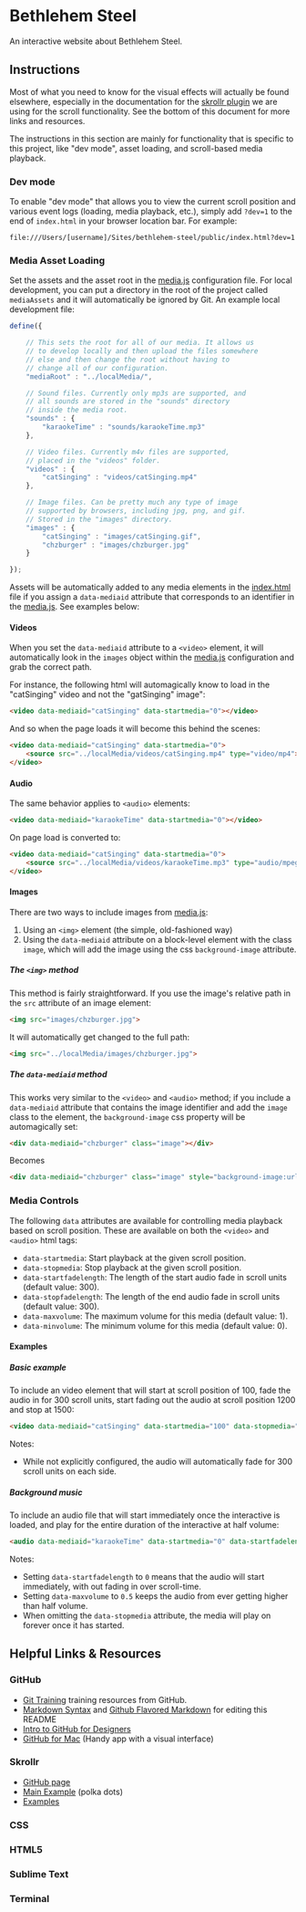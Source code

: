 Bethlehem Steel
================

An interactive website about Bethlehem Steel.

Instructions
-------------

Most of what you need to know for the visual effects will actually be found elsewhere, especially in the documentation for the [skrollr plugin](https://github.com/Prinzhorn/skrollr) we are using for the scroll functionality. See the bottom of this document for more links and resources.

The instructions in this section are mainly for functionality that is specific to this project, like "dev mode", asset loading, and scroll-based media playback.

### Dev mode

To enable "dev mode" that allows you to view the current scroll position and various event logs (loading, media playback, etc.), simply add `?dev=1` to the end of `index.html` in your browser location bar. For example:

	file:///Users/[username]/Sites/bethlehem-steel/public/index.html?dev=1

### Media Asset Loading

Set the assets and the asset root in the [media.js](public/js/config/media.js) configuration file. For local development, you can put a directory in the root of the project called `mediaAssets` and it will automatically be ignored by Git. An example local development file:

```js
define({

	// This sets the root for all of our media. It allows us
	// to develop locally and then upload the files somewhere
	// else and then change the root without having to 
	// change all of our configuration.
	"mediaRoot" : "../localMedia/",

	// Sound files. Currently only mp3s are supported, and
	// all sounds are stored in the "sounds" directory 
	// inside the media root.
	"sounds" : {
		"karaokeTime" : "sounds/karaokeTime.mp3"
	},

	// Video files. Currently m4v files are supported, 
	// placed in the "videos" folder.
	"videos" : {
		"catSinging" : "videos/catSinging.mp4"
	},

	// Image files. Can be pretty much any type of image
	// supported by browsers, including jpg, png, and gif.
	// Stored in the "images" directory.
	"images" : {
		"catSinging" : "images/catSinging.gif",
		"chzburger" : "images/chzburger.jpg"
	}

});

```

Assets will be automatically added to any media elements in the [index.html](public/index.html) file if you assign a `data-mediaid` attribute that corresponds to an identifier in the [media.js](public/js/config/media.js). See examples below:

#### Videos

When you set the `data-mediaid` attribute to a `<video>` element, it will automatically look in the `images` object within the [media.js](public/js/config/media.js) configuration and grab the correct path.

For instance, the following html will automagically know to load in the "catSinging" video and not the "gatSinging" image":

```html
<video data-mediaid="catSinging" data-startmedia="0"></video>
```

And so when the page loads it will become this behind the scenes:

```html
<video data-mediaid="catSinging" data-startmedia="0">
	<source src="../localMedia/videos/catSinging.mp4" type="video/mp4">
</video>
```

#### Audio

The same behavior applies to `<audio>` elements:

```html
<video data-mediaid="karaokeTime" data-startmedia="0"></video>
```

On page load is converted to:

```html
<video data-mediaid="catSinging" data-startmedia="0">
	<source src="../localMedia/videos/karaokeTime.mp3" type="audio/mpeg">
</video>

```

#### Images

There are two ways to include images from [media.js](public/js/config/media.js):

1. Using an `<img>` element (the simple, old-fashioned way)
2. Using the `data-mediaid` attribute on a block-level element with the class `image`, which will add the image using the css `background-image` attribute.

##### The `<img>` method

This method is fairly straightforward. If you use the image's relative path in the `src` attribute of an image element:

```html
<img src="images/chzburger.jpg">
```

It will automatically get changed to the full path:

```html
<img src="../localMedia/images/chzburger.jpg">
```

##### The `data-mediaid` method

This works very similar to the `<video>` and `<audio>` method; if you include a `data-mediaid` attribute that contains the image identifier and add the `image` class to the element, the `background-image` css property will be automagically set:

```html
<div data-mediaid="chzburger" class="image"></div>
```

Becomes

```html
<div data-mediaid="chzburger" class="image" style="background-image:url('../localMedia/images/chzburger.jpg');"></div>
```


### Media Controls

The following `data` attributes are available for controlling media playback based on scroll position. These are available on both the `<video>` and `<audio>` html tags:

 - `data-startmedia`: Start playback at the given scroll position.
 - `data-stopmedia`: Stop playback at the given scroll position.
 - `data-startfadelength`: The length of the start audio fade in scroll units (default value: 300).
 - `data-stopfadelength`: The length of the end audio fade in scroll units (default value: 300).
 - `data-maxvolume`: The maximum volume for this media (default value: 1).
 - `data-minvolume`: The minimum volume for this media (default value: 0).

#### Examples ####

##### Basic example

To include an video element that will start at scroll position of 100, fade the audio in for 300 scroll units, start fading out the audio at scroll position 1200 and stop at 1500:

```html
<video data-mediaid="catSinging" data-startmedia="100" data-stopmedia="1500"></video>
```

Notes:

 - While not explicitly configured, the audio will automatically fade for 300 scroll units on each side.

##### Background music

To include an audio file that will start immediately once the interactive is loaded, and play for the entire duration of the interactive at half volume:

```html
<audio data-mediaid="karaokeTime" data-startmedia="0" data-startfadelength="0" data-maxvolume="0.5"></audio>
```
Notes:

 - Setting `data-startfadelength` to `0` means that the audio will start immediately, with out fading in over scroll-time.
 - Setting `data-maxvolume` to `0.5` keeps the audio from ever getting higher than half volume.
 - When omitting the `data-stopmedia` attribute, the media will play on forever once it has started.

Helpful Links & Resources
-------------------------

### GitHub

 - [Git Training](http://training.github.com/) training resources from GitHub.
 - [Markdown Syntax](http://daringfireball.net/projects/markdown/syntax#link) and [Github Flavored Markdown](https://help.github.com/articles/github-flavored-markdown) for editing this README
 - [Intro to GitHub for Designers](http://29thdrive.com/blog/intro-to-github-for-designers-using-a-gui-or-command-line/)
 - [GitHub for Mac](http://mac.github.com/) (Handy app with a visual interface)

### Skrollr

 - [GitHub page](https://www.google.com/url?sa=t&rct=j&q=&esrc=s&source=web&cd=1&cad=rja&ved=0CC8QFjAA&url=https%3A%2F%2Fgithub.com%2FPrinzhorn%2Fskrollr&ei=pq4PUuvKOcaAygGHz4Aw&usg=AFQjCNGFYGHnJ9um0BK9lBHcVxidgkNtVQ&sig2=wX7SJvOVlVMRU3_P8vIVCQ&bvm=bv.50768961,d.aWc)
 - [Main Example](http://prinzhorn.github.io/skrollr/) (polka dots)
 - [Examples](https://github.com/Prinzhorn/skrollr/tree/master/examples)

### CSS

### HTML5

### Sublime Text

### Terminal




